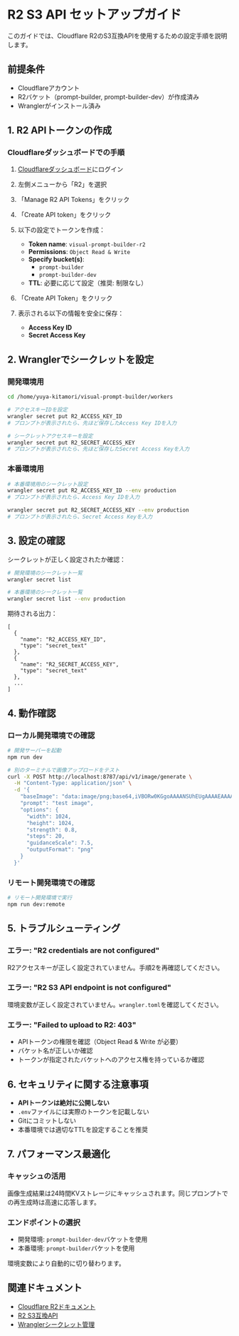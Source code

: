 # R2 S3 API セットアップガイド

このガイドでは、Cloudflare R2のS3互換APIを使用するための設定手順を説明します。

## 前提条件

- Cloudflareアカウント
- R2バケット（prompt-builder, prompt-builder-dev）が作成済み
- Wranglerがインストール済み

## 1. R2 APIトークンの作成

### Cloudflareダッシュボードでの手順

1. [Cloudflareダッシュボード](https://dash.cloudflare.com)にログイン
2. 左側メニューから「R2」を選択
3. 「Manage R2 API Tokens」をクリック
4. 「Create API token」をクリック
5. 以下の設定でトークンを作成：
   - **Token name**: `visual-prompt-builder-r2`
   - **Permissions**: `Object Read & Write`
   - **Specify bucket(s)**: 
     - `prompt-builder`
     - `prompt-builder-dev`
   - **TTL**: 必要に応じて設定（推奨: 制限なし）

6. 「Create API Token」をクリック
7. 表示される以下の情報を安全に保存：
   - **Access Key ID**
   - **Secret Access Key**

## 2. Wranglerでシークレットを設定

### 開発環境用

```bash
cd /home/yuya-kitamori/visual-prompt-builder/workers

# アクセスキーIDを設定
wrangler secret put R2_ACCESS_KEY_ID
# プロンプトが表示されたら、先ほど保存したAccess Key IDを入力

# シークレットアクセスキーを設定
wrangler secret put R2_SECRET_ACCESS_KEY
# プロンプトが表示されたら、先ほど保存したSecret Access Keyを入力
```

### 本番環境用

```bash
# 本番環境用のシークレット設定
wrangler secret put R2_ACCESS_KEY_ID --env production
# プロンプトが表示されたら、Access Key IDを入力

wrangler secret put R2_SECRET_ACCESS_KEY --env production
# プロンプトが表示されたら、Secret Access Keyを入力
```

## 3. 設定の確認

シークレットが正しく設定されたか確認：

```bash
# 開発環境のシークレット一覧
wrangler secret list

# 本番環境のシークレット一覧
wrangler secret list --env production
```

期待される出力：
```
[
  {
    "name": "R2_ACCESS_KEY_ID",
    "type": "secret_text"
  },
  {
    "name": "R2_SECRET_ACCESS_KEY",
    "type": "secret_text"
  },
  ...
]
```

## 4. 動作確認

### ローカル開発環境での確認

```bash
# 開発サーバーを起動
npm run dev

# 別のターミナルで画像アップロードをテスト
curl -X POST http://localhost:8787/api/v1/image/generate \
  -H "Content-Type: application/json" \
  -d '{
    "baseImage": "data:image/png;base64,iVBORw0KGgoAAAANSUhEUgAAAAEAAAABCAYAAAAfFcSJAAAADUlEQVR42mNkYPhfDwAChwGA60e6kgAAAABJRU5ErkJggg==",
    "prompt": "test image",
    "options": {
      "width": 1024,
      "height": 1024,
      "strength": 0.8,
      "steps": 20,
      "guidanceScale": 7.5,
      "outputFormat": "png"
    }
  }'
```

### リモート開発環境での確認

```bash
# リモート開発環境で実行
npm run dev:remote
```

## 5. トラブルシューティング

### エラー: "R2 credentials are not configured"

R2アクセスキーが正しく設定されていません。手順2を再確認してください。

### エラー: "R2 S3 API endpoint is not configured"

環境変数が正しく設定されていません。`wrangler.toml`を確認してください。

### エラー: "Failed to upload to R2: 403"

- APIトークンの権限を確認（Object Read & Write が必要）
- バケット名が正しいか確認
- トークンが指定されたバケットへのアクセス権を持っているか確認

## 6. セキュリティに関する注意事項

- **APIトークンは絶対に公開しない**
- `.env`ファイルには実際のトークンを記載しない
- Gitにコミットしない
- 本番環境では適切なTTLを設定することを推奨

## 7. パフォーマンス最適化

### キャッシュの活用

画像生成結果は24時間KVストレージにキャッシュされます。同じプロンプトでの再生成時は高速に応答します。

### エンドポイントの選択

- 開発環境: `prompt-builder-dev`バケットを使用
- 本番環境: `prompt-builder`バケットを使用

環境変数により自動的に切り替わります。

## 関連ドキュメント

- [Cloudflare R2ドキュメント](https://developers.cloudflare.com/r2/)
- [R2 S3互換API](https://developers.cloudflare.com/r2/api/s3/api/)
- [Wranglerシークレット管理](https://developers.cloudflare.com/workers/wrangler/commands/#secret)
